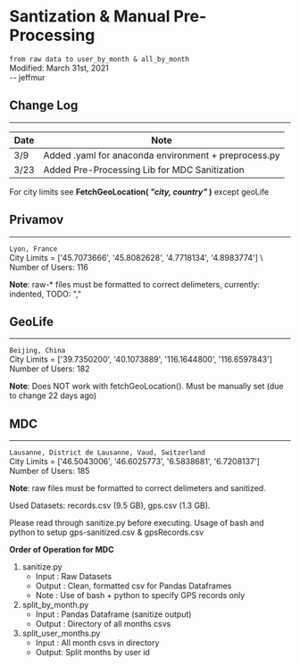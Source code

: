 # Santization & Manual Pre-Processing 
```from raw data to user_by_month & all_by_month``` \
Modified: March 31st, 2021 \
-- jeffmur

## Change Log
---
| Date | Note |
| ---  | ---|
| 3/9  | Added .yaml for anaconda environment + preprocess.py |
| 3/23 | Added Pre-Processing Lib for MDC Sanitization

For city limits see **FetchGeoLocation( *"city, country"* )** except geoLife

## Privamov
---
``` Lyon, France ``` \
City Limits = ['45.7073666', '45.8082628', '4.7718134', '4.8983774'] \ 
Number of Users: 116

**Note**: raw-* files must be formatted to correct delimeters, currently: indented, TODO: "," 

## GeoLife 
---
``` Beijing, China ``` \
City Limits = ['39.7350200', '40.1073889', '116.1644800', '116.6597843']
Number of Users: 182

**Note**: Does NOT work with fetchGeoLocation(). Must be manually set (due to change 22 days ago)

## MDC
---
```Lausanne, District de Lausanne, Vaud, Switzerland``` \
City Limits = ['46.5043006', '46.6025773', '6.5838681', '6.7208137'] \
Number of Users: 185

**Note**: raw files must be formatted to correct delimeters and sanitized. 

Used Datasets: records.csv (9.5 GB), gps.csv (1.3 GB). 

Please read through sanitize.py before executing. Usage of bash and python to setup gps-sanitized.csv & gpsRecords.csv

**Order of Operation for MDC**
1. sanitize.py 
    - Input  : Raw Datasets
    - Output : Clean, formatted csv for Pandas Dataframes
    - Note   : Use of bash + python to specify GPS records only
2. split_by_month.py 
    - Input  : Pandas Dataframe (sanitize output)
    - Output : Directory of all months csvs
3. split_user_months.py
    - Input : All month csvs in directory
    - Output: Split months by user id
